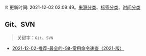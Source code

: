 :alarm_clock: 更新时间: 2021-12-02 02:09:49。[来源分类](../README.md)、[标签分类](../TAGS.md)、[时间分类](../TIMELINE.md)

## Git、SVN


> 关键字：`Git`、`SVN`



- [2021-12-02-推荐-最全的-Git-常用命令速查（2021-版）](https://toutiao.io/k/omfqktk) 